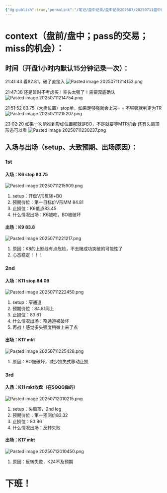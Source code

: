 ```yaml
---
{"dg-publish":true,"permalink":"/笔记/盘中记录/盘中记录202507/20250711盘中记录/"}
---
```


# context（盘前/盘中；pass的交易；miss的机会）：
## 时间（开盘1小时内默认15分钟记录一次）：
21:41:43
看82.81，破了直接入
![Pasted image 20250711214153.png](/img/user/%E5%9B%BE%E7%89%87%E5%AD%98%E6%94%BE%E5%9C%B0/Pasted%20image%2020250711214153.png)

21:47:38
还是暂时不考虑买！空头太强了！需要双底确认
![Pasted image 20250711214754.png](/img/user/%E5%9B%BE%E7%89%87%E5%AD%98%E6%94%BE%E5%9C%B0/Pasted%20image%2020250711214754.png)

21:51:52
83.75（大卖位置）stop单，如果足够强就会上来= =
不够强就判定为TR
![Pasted image 20250711215207.png](/img/user/%E5%9B%BE%E7%89%87%E5%AD%98%E6%94%BE%E5%9C%B0/Pasted%20image%2020250711215207.png)

23:02:20
如果一次能推到影线位置那就是BO，不是就要等MTR机会
还有头肩顶形态可以看
![Pasted image 20250711230237.png](/img/user/%E5%9B%BE%E7%89%87%E5%AD%98%E6%94%BE%E5%9C%B0/Pasted%20image%2020250711230237.png)
## 入场与出场（setup、大致预期、出场原因）：

### 1st
#### 入场：K6 stop 83.75
![Pasted image 20250711215909.png](/img/user/%E5%9B%BE%E7%89%87%E5%AD%98%E6%94%BE%E5%9C%B0/Pasted%20image%2020250711215909.png)
1. setup：开盘V形反转+BO
2. 预期价位：第一目标价V形MM 84.81
3. 止损位：K6低点83.45
4. 什么情况出场：K6被吃，BO被破坏
#### 出场：K9 83.8
![Pasted image 20250711221217.png](/img/user/%E5%9B%BE%E7%89%87%E5%AD%98%E6%94%BE%E5%9C%B0/Pasted%20image%2020250711221217.png)
1. 原因：K8的上影线有点危险，不去赌成功突破的可能性了
2. 心态稳定！！！

### 2nd
#### 入场：K11 stop 84.09
![Pasted image 20250711222450.png](/img/user/%E5%9B%BE%E7%89%87%E5%AD%98%E6%94%BE%E5%9C%B0/Pasted%20image%2020250711222450.png)
1. setup：窄通道
2. 预期价位：84.81同上
3. 止损位：83.61
4. 什么情况出场：窄通道被破坏
5. 再战！感觉多头强度稍微上来了点
#### 出场：K17 mkt
![Pasted image 20250711225428.png](/img/user/%E5%9B%BE%E7%89%87%E5%AD%98%E6%94%BE%E5%9C%B0/Pasted%20image%2020250711225428.png)
1. 原因：BO被破坏，减少损失式移动止损

### 3rd
#### 入场：K11 mkt收盘（在SQQQ做的）
![Pasted image 20250712010215.png](/img/user/%E5%9B%BE%E7%89%87%E5%AD%98%E6%94%BE%E5%9C%B0/Pasted%20image%2020250712010215.png)
1. setup：头肩顶，2nd leg
2. 预期价位：第一预测价83.32
3. 止损位：83.96
4. 什么情况出场：反转失败

#### 出场：K17 mkt
![Pasted image 20250712010450.png](/img/user/%E5%9B%BE%E7%89%87%E5%AD%98%E6%94%BE%E5%9C%B0/Pasted%20image%2020250712010450.png)
1. 原因：反转失败，K24不及预期

# 下班！